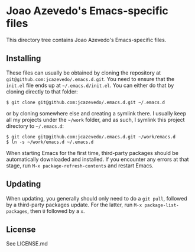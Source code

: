 # Joao Azevedo's Emacs-specific files

This directory tree contains Joao Azevedo's Emacs-specific files.

## Installing

These files can usually be obtained by cloning the repository at
`git@github.com:jcazevedo/.emacs.d.git`. You need to ensure that the `init.el`
file ends up at `~/.emacs.d/init.el`. You can either do that by cloning directly
to that folder:

    $ git clone git@github.com:jcazevedo/.emacs.d.git ~/.emacs.d

or by cloning somewhere else and creating a symlink there. I usually keep all my
projects under the `~/work` folder, and as such, I symlink this project
directory to `~/.emacs.d`:

    $ git clone git@github.com:jcazevedo/.emacs.d.git ~/work/emacs.d
    $ ln -s ~/work/emacs.d ~/.emacs.d

When starting Emacs for the first time, third-party packages should be
automatically downloaded and installed. If you encounter any errors at that
stage, run `M-x package-refresh-contents` and restart Emacs.

## Updating

When updating, you generally should only need to do a `git pull`, followed by a
third-party packages update. For the latter, run `M-x package-list-packages`,
then `U` followed by a `x`.

## License

See LICENSE.md
